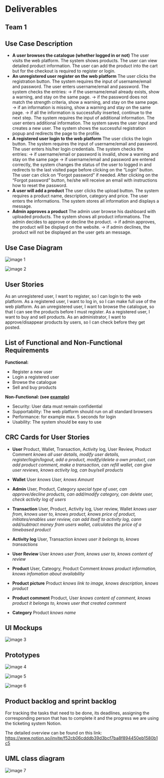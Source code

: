 # Deliverables
Team 1
---

## Use Case Description
* **A user browses the catalogue (whether logged in or not)**
The user visits the web platform.
The system shows products.
The user can view detailed product information.
The user can add the product into the cart but for the checkout is required to register or login. 
* **An unregistered user register on the web platform**
The user clicks the registration button.
The system requires the input of username/email and password.
The user enters username/email and password.
The system checks the entries:
→ if the username/email already exists, show a warning, and stay on the same page.
→ if the password does not match the strength criteria, show a warning, and stay on     the same page.
→ if an information is missing, show a warning and stay on the same page.
→ if all the information is successfully inserted, continue to the next step. 
The system requires the input of additional information.
The user enters additional information.
The system saves the user input and creates a new user.
The system shows the successful registration popup and redirects the page to the profile.
* **A registered user login to the web platform**
The user clicks the login button.
The system requires the input of username/email and password.
The user enters his/her login credentials.
The system checks the entries:
→ if username/email or password is invalid, show a warning and stay on the same page
→ if username/email and password are entered correctly, the system changes the status of the user to logged in and redirects to the last visited page before clicking on the “Login” button.
The user can click on “Forgot password” if needed.
After clicking on the “Forgot password” button, he/she will receive an email with instructions how to reset the password.
* **A user will add a product**
The user clicks the upload button.
The system requires a product name, description, category and price.
The user enters the informations.
The system stores all information and displays a message.
* **Admin approves a product**
The admin user browse his dashboard with uploaded products.
The system shows all product informations.
The admin decides to approve or decline the product.
→ if admin approves, the product will be displayd on the website.
→ if admin declines, the product will not be displayed an the user gets an message.

## Use Case Diagram

![image 1](https://github.com/scg-unibe-ch/ese2020-team1/blob/master/deliverables/UseCaseDiagram1.jpg)

![image 2](https://github.com/scg-unibe-ch/ese2020-team1/blob/master/deliverables/UseCaseDiagram2.jpg)

## User Stories

As an unregistered user, I want to register, so I can login to the web platform.
As a registered user, I want to log in, so I can make full use of the web platform.
As an unregistered user, I want to browse the catalogue, so that I can see the products before I must register.
As a registered user, I want to buy and sell products.
As an administrator, I want to approve/disappear products by users, so I can check before they get posted.


## List of Functional and Non-Functional Requirements
**Functional:**
* Register a new user
* Login a registered user
* Browse the catalogue
* Sell and buy products

**Non-Functional: (see <a href="https://web.cse.ohio-state.edu/~bair.41/616/Project/Example_Document/Req_Doc_Example.html#Nonfunc">example</a>)**
* Security: User data must remain confidential
* Supportability: The web platform should run on all standard browsers
* Performance: for example max. 5 seconds for login
* Usability: The system should be easy to use


## CRC Cards for User Stories

* **User**
Product, Wallet, Transaction, Activity log, User Review, Product Comment
*knows all user details, modify user details, register/login/logout, add a product, modify/delete a own product, can add product comment, make a transaction, can refill wallet, can give user reviews, knows activity log, can buy/sell products*

* **Wallet**
User
*knows User, knows Amount*

* **Admin**
User, Product, Category
*special type of user, can approve/decline products, can add/modify category, can delete user, check activity log of users*

* **Transaction**
User, Product, Activity log, User review, Wallet
*knows user from, knows user to, knows product, knows price of product, initiates/enables user review, can add itself to activity log, cann add/subtract money from users wallet, calculates the price of a timebased product*

* **Activity log**
User, Transaction
*knows user it belongs to, knows transactions*

* **User Review**
User
*knows user from, knows user to, knows content of review*

* **Product**
User, Cateogry, Product Comment
*knows product information, knows infomation about availability*

* **Product picture**
Product
*knows link to image, knows description, knows product*

* **Product comment**
Product, User
*knows content of comment, knows product it belongs to, knows user that created comment*

* **Category**
Product
*knows name*

## UI Mockups

![image 3](https://github.com/scg-unibe-ch/ese2020-team1/blob/master/deliverables/UIMockups.jpg)

## Prototypes

![image 4](https://github.com/scg-unibe-ch/ese2020-team1/blob/master/deliverables/Homepage.png)

![image 5](https://github.com/scg-unibe-ch/ese2020-team1/blob/master/deliverables/CollectionPage.png)

![image 6](https://github.com/scg-unibe-ch/ese2020-team1/blob/master/deliverables/AddProduct.png)


## Product backlog and sprint backlog

For tracking the tasks that need to be done, its deadlines, assigning the corresponding person that has to complete it and the progress we are using the ticketing system Notion.

The detailed overview can be found on this link: https://www.notion.so/invite/f52cb06cdddb39d3bcf7ba8f894450eb1580b1c5 


## UML class diagram

![image 7](https://github.com/scg-unibe-ch/ese2020-team1/blob/master/deliverables/UMLclass.png)
